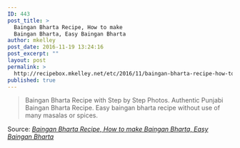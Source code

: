 ```yaml
---
ID: 443
post_title: >
  Baingan Bharta Recipe, How to make
  Baingan Bharta, Easy Baingan Bharta
author: mkelley
post_date: 2016-11-19 13:24:16
post_excerpt: ""
layout: post
permalink: >
  http://recipebox.mkelley.net/etc/2016/11/baingan-bharta-recipe-how-to-make-baingan-bharta-easy-baingan-bharta/
published: true
---
```

<blockquote><a href="http://www.vegrecipesofindia.com/baingan-bharta-recipe-punjabi-baingan-bharta-recipe/"><img class="alignnone size-full" src="http://recipebox.mkelley.net/wp-content/uploads/2016/11/baingan-bharta-recipe12.jpg" alt="" /></a>Baingan Bharta Recipe with Step by Step Photos. Authentic Punjabi Baingan Bharta Recipe. Easy baingan bharta recipe without use of many masalas or spices.</blockquote>
Source: <em><a href="http://www.vegrecipesofindia.com/baingan-bharta-recipe-punjabi-baingan-bharta-recipe/">Baingan Bharta Recipe, How to make Baingan Bharta, Easy Baingan Bharta</a></em>